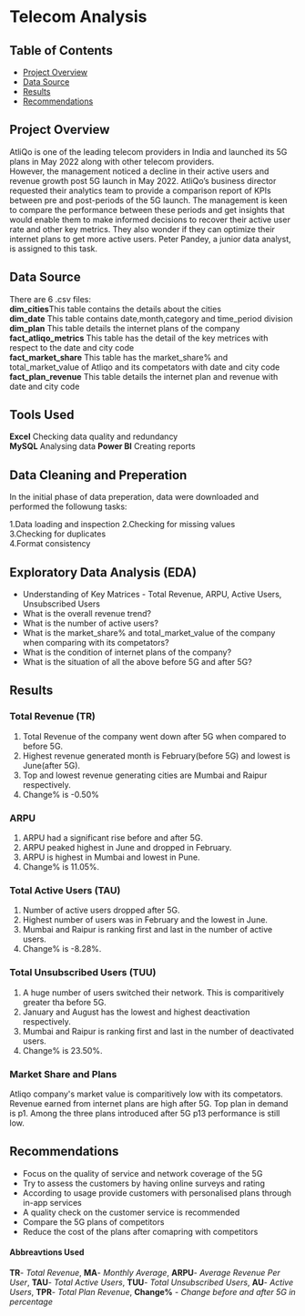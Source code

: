# Telecom Analysis 
## Table of Contents 
- [Project Overview](#project-overview)
- [Data Source](#data-source)
- [Results](#results)
- [Recommendations](#recommendations)
  

## Project Overview
AtliQo is one of the leading telecom providers in India and launched its 5G plans in May 2022 along with other telecom providers.  
However, the management noticed a decline in their active users and revenue growth post 5G launch in May 2022. AtliQo’s business director requested their analytics team to provide a comparison report of KPIs between pre and post-periods of the 5G launch. The management is keen to compare the performance between these periods and get insights that would enable them to make informed decisions to recover their active user rate and other key metrics. They also wonder if they can optimize their internet plans to get more active users.  Peter Pandey, a junior data analyst, is assigned to this task.  
## Data Source  
There are 6 .csv files:  
**dim_cities**This table contains the details about the cities  
**dim_date** This table contains date,month,category and time_period division  
**dim_plan** This table details the internet plans of the company  
**fact_atliqo_metrics**  This table has the detail of the key metrices with respect to the date and city code  
**fact_market_share**  This table has the market_share% and total_market_value of Atliqo and its competators with date and city code  
**fact_plan_revenue**  This table details the internet plan and revenue with date and city code  
## Tools Used  
**Excel** Checking data quality and redundancy  
**MySQL** Analysing data 
**Power BI** Creating reports  
## Data Cleaning and Preperation  
In the initial phase of data preperation, data were downloaded and performed the followung tasks:  
  
  1.Data loading and inspection
  2.Checking for missing values  
  3.Checking for duplicates  
  4.Format consistency   
## Exploratory Data Analysis (EDA) 
  - Understanding of Key Matrices - Total Revenue, ARPU, Active Users, Unsubscribed Users
  - What is the overall revenue trend?
  - What is the number of active users?
  - What is the market_share% and total_market_value of the company when comparing with its competators?
  - What is the condition of internet plans of the company?
  - What is the situation of all the above before 5G and after 5G?
## Results  
### Total Revenue (TR)  
1. Total Revenue of the company went down after 5G when compared to before 5G.
2. Highest revenue generated month is February(before 5G) and lowest is June(after 5G).
3. Top and lowest revenue generating cities are Mumbai and Raipur respectively.
4. Change% is -0.50%

### ARPU  
1. ARPU had a significant rise before and after 5G.
2. ARPU peaked highest in June and dropped in February.
3. ARPU is highest in Mumbai and lowest in Pune.
4. Change% is 11.05%.

### Total Active Users (TAU)  
1. Number of active users dropped after 5G.
2. Highest number of users was in February and the lowest in June.
3. Mumbai and Raipur is ranking first and last in the number of active users.
4. Change% is -8.28%.

### Total Unsubscribed Users (TUU)  
1. A huge number of users switched their network. This is comparitively greater tha before 5G.
2. January and August has the lowest and highest deactivation respectively.
3. Mumbai and Raipur  is ranking first and last in the number of deactivated users.
4. Change% is 23.50%.

### Market Share and Plans  
Atliqo company's market value is comparitively low with its competators.  
Revenue earned from internet plans are high after 5G. Top plan in demand is p1. Among the three plans introduced after 5G p13 performance is still low.  

## Recommendations 
- Focus on the quality of service and network coverage of the 5G
- Try to assess the customers by having online surveys and rating
- According to usage provide customers with personalised plans through in-app services
- A quality check on the customer service is recommended
- Compare the 5G plans of competitors
- Reduce the cost of the plans after comapring with competitors

#### Abbreavtions Used  
**TR**- *Total Revenue*,
**MA**- *Monthly Average*,
**ARPU**- *Average Revenue Per User*,
**TAU**- *Total Active Users*,
**TUU**- *Total Unsubscribed Users*,
**AU**- *Active Users*,
**TPR**- *Total Plan Revenue*,
**Change%** - *Change before and after 5G in percentage*

  


